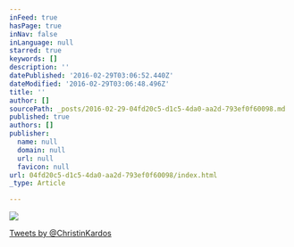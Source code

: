 ```yaml
---
inFeed: true
hasPage: true
inNav: false
inLanguage: null
starred: true
keywords: []
description: ''
datePublished: '2016-02-29T03:06:52.440Z'
dateModified: '2016-02-29T03:06:48.496Z'
title: ''
author: []
sourcePath: _posts/2016-02-29-04fd20c5-d1c5-4da0-aa2d-793ef0f60098.md
published: true
authors: []
publisher:
  name: null
  domain: null
  url: null
  favicon: null
url: 04fd20c5-d1c5-4da0-aa2d-793ef0f60098/index.html
_type: Article

---
```

![](https://the-grid-user-content.s3-us-west-2.amazonaws.com/9ee91c1c-16bb-4aee-b548-a4c264b9a8ec.gif)

[Tweets by @ChristinKardos][0]

[0]: https://twitter.com/ChristinKardos